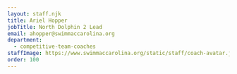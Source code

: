 ```yaml
---
layout: staff.njk
title: Ariel Hopper
jobTitle: North Dolphin 2 Lead
email: ahopper@swimmaccarolina.org
department:
  - competitive-team-coaches
staffImage: https://www.swimmaccarolina.org/static/staff/coach-avatar.jpg
order: 100
---
```

